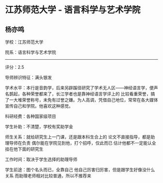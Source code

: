 # 江苏师范大学 - 语言科学与艺术学院

## 杨亦鸣

学校：江苏师范大学

院系：语言科学与艺术学院

* * *

评分：2.5

导师辨识特征：满头银发

学术水平：本行是音韵学，后来另辟蹊径研究了学术无人区——神经语言学，便声名鹊起，各种荣誉都来了，长江学者也是靠神经语言学评上的
比较看重荣誉，搞了一大堆荣誉称号，未免有过誉之嫌。为人高调，凭借自己地位，常常在各大媒体宣传自己和学院。他喜欢这种感觉。

科研经费：各种国家级项目

学生补助：不清楚，学校有奖助学金

师生关系：就给研究生上一门课，还是跟本科生合上的
论文不直接指导，都是助理导师在负责
偶尔能在学院见到他，打个招呼，仅此而已
估计他都不一定能认全挂在他下面的研究生

工作时间：取决于学生选择的助理导师

学生前途：图个名头而已，全靠自己
他自己厉害归厉害，但是跟学生好像没什么关系
而助理老师相对比较普通，所以不推荐来